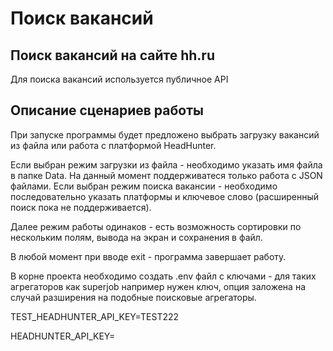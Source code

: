 # Поиск вакансий

## Поиск вакансий на сайте hh.ru

Для поиска вакансий используется публичное API

## Описание сценариев работы

При запуске программы будет предложено выбрать загрузку вакансий из файла или работа с платформой HeadHunter.

Если выбран режим загрузки из файла - необходимо указать имя файла в папке Data. На данный момент поддерживатеся только работа с JSON файлами.
Если выбран режим поиска вакансии - необходимо последовательно указать платформы и ключевое слово (расширенный поиск пока не поддерживается).

Далее режим работы одинаков - есть возможность сортировки по нескольким полям, вывода на экран и сохранения в файл.

В любой момент при вводе exit - программа завершает работу.

В корне проекта необходимо создать .env файл с ключами - для таких агрегаторов как  superjob например нужен ключ, опция заложена на случай 
разширения на подобные поисковые агрегаторы.

TEST_HEADHUNTER_API_KEY=TEST222

HEADHUNTER_API_KEY= 